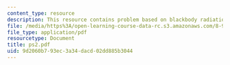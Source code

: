 ```yaml
---
content_type: resource
description: This resource contains problem based on blackbody radiation, Saha equation.
file: /media/https%3A/open-learning-course-data-rc.s3.amazonaws.com/8-901-astrophysics-i-spring-2006/9d2060b793ec3a34dacd02dd885b3044_ps2.pdf
file_type: application/pdf
resourcetype: Document
title: ps2.pdf
uid: 9d2060b7-93ec-3a34-dacd-02dd885b3044
---
```

